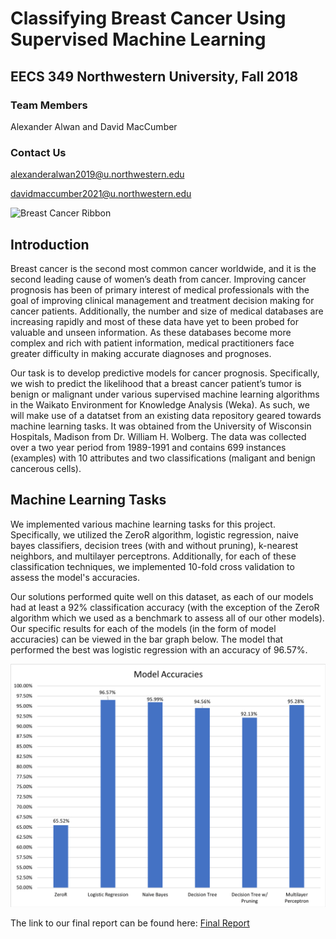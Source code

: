# Classifying Breast Cancer Using Supervised Machine Learning

## EECS 349 Northwestern University, Fall 2018

### Team Members
Alexander Alwan and David MacCumber

### Contact Us
alexanderalwan2019@u.northwestern.edu

davidmaccumber2021@u.northwestern.edu

![Breast Cancer Ribbon](https://www.sacofitness.com/wp-content/uploads/2017/10/banner.png)

## Introduction
Breast cancer is the second most common cancer worldwide, and it is the second leading cause of women’s death from cancer. Improving cancer prognosis has been of primary interest of medical professionals with the goal of improving clinical management and treatment decision making for cancer patients. Additionally, the number and size of medical databases are increasing rapidly and most of these data have yet to been probed for valuable and unseen information. As these databases become more complex and rich with patient information, medical practitioners face greater difficulty in making accurate diagnoses and prognoses. 

Our task is to develop predictive models for cancer prognosis. Specifically, we wish to predict the likelihood that a breast cancer patient’s tumor is benign or malignant under various supervised machine learning algorithms in the Waikato Environment for Knowledge Analysis (Weka). As such, we will make use of a datatset from an existing data repository geared towards machine learning tasks. It was obtained from the University of Wisconsin Hospitals, Madison from Dr. William H. Wolberg. The data was collected over a two year period from 1989-1991 and contains 699 instances (examples) with 10 attributes and two classifications (maligant and benign cancerous cells). 

## Machine Learning Tasks 
We implemented various machine learning tasks for this project.  Specifically, we utilized the ZeroR algorithm, logistic regression, naive bayes classifiers, decision trees (with and without pruning), k-nearest neighbors, and multilayer perceptrons.  Additionally, for each of these classification techniques, we implemented 10-fold cross validation to assess the model's accuracies.  


Our solutions performed quite well on this dataset, as each of our models had at least a 92% classification accuracy (with the exception of the ZeroR algorithm which we used as a benchmark to assess all of our other models).  Our specific results for each of the models (in the form of model accuracies) can be viewed in the bar graph below. The model that performed the best was logistic regression with an accuracy of 96.57%.  
  

![Model Accuracies](/images/model_accuracies.png)


The link to our final report can be found here: [Final Report](https://docs.google.com/document/d/1hB5TiP_qrpGs4ZGKCB7zV3M-geFUmaiaO93cZD5dvwE/edit?usp=sharing%5C)





